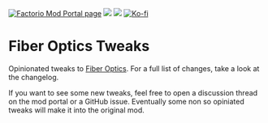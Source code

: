 [![Factorio Mod Portal page](https://img.shields.io/badge/dynamic/json?color=orange&label=Factorio&query=downloads_count&suffix=%20downloads&url=https%3A%2F%2Fmods.factorio.com%2Fapi%2Fmods%2Ffiber-optics-tweaks&style=for-the-badge)](https://mods.factorio.com/mod/fiber-optics-tweaks) [![](https://img.shields.io/github/issues/QuingKhaos/fiber-optics-tweaks/bug?label=Bug%20Reports&style=for-the-badge)](https://github.com/QuingKhaos/fiber-optics-tweaks/issues?q=is%3Aissue%20state%3Aopen%20label%3Abug) [![](https://img.shields.io/github/issues-pr/QuingKhaos/fiber-optics-tweaks?label=Pull%20Requests&style=for-the-badge)](https://github.com/QuingKhaos/fiber-optics-tweaks/pulls) [![Ko-fi](https://img.shields.io/badge/Ko--fi-support%20me-ff5e5b?logo=kofi&logoColor=white&style=for-the-badge)](https://ko-fi.com/quingkhaos)

# Fiber Optics Tweaks

Opinionated tweaks to [Fiber Optics](https://mods.factorio.com/mod/fiber-optics). For a full list of changes, take a look at the changelog.

If you want to see some new tweaks, feel free to open a discussion thread on the mod portal or a GitHub issue. Eventually some non so opiniated tweaks will make it into the original mod.

